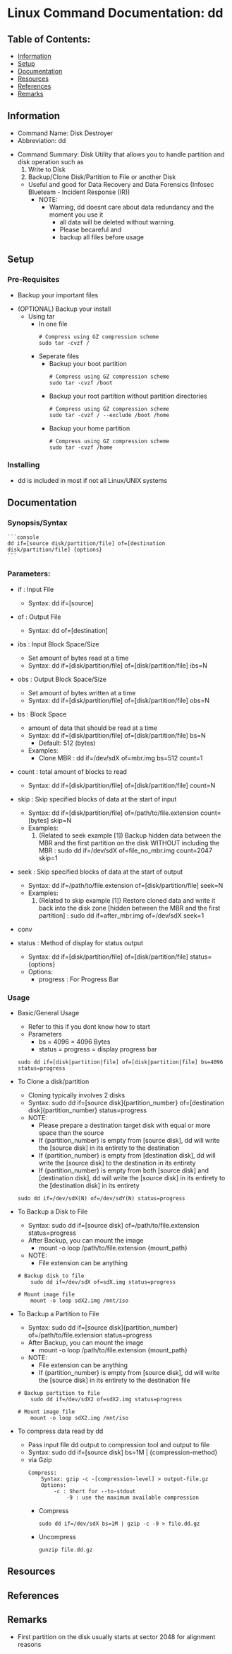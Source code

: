 # Linux Command Documentation: dd

## Table of Contents:
+ [Information](#information)
+ [Setup](#setup)
+ [Documentation](#documentation)
+ [Resources](#resources)
+ [References](#references)
+ [Remarks](#remarks)

## Information
+ Command Name: Disk Destroyer
+ Abbreviation: dd
- Command Summary: Disk Utility that allows you to handle partition and disk operation such as
	1. Write to Disk
	2. Backup/Clone Disk/Partition to File or another Disk
	- Useful and good for Data Recovery and Data Forensics (Infosec Blueteam - Incident Response (IR))
	    - NOTE:
            - Warning, dd doesnt care about data redundancy and the moment you use it
                + all data will be deleted without warning.
                + Please becareful and 
                + backup all files before usage

## Setup
### Pre-Requisites
+ Backup your important files
- (OPTIONAL) Backup your install 
    - Using tar
        - In one file
            ```console
            # Compress using GZ compression scheme
            sudo tar -cvzf /
            ```
        - Seperate files
            - Backup your boot partition
                ```console
                # Compress using GZ compression scheme
                sudo tar -cvzf /boot
                ```
            - Backup your root partition without partition directories
                ```console
                # Compress using GZ compression scheme
                sudo tar -cvzf / --exclude /boot /home
                ```
            - Backup your home partition
                ```console
                # Compress using GZ compression scheme
                sudo tar -cvzf /home
                ```

### Installing
- dd is included in most if not all Linux/UNIX systems
                
## Documentation
### Synopsis/Syntax
    ```console
    dd if=[source disk/partition/file] of=[destination disk/partition/file] {options}
    ```
    
### Parameters: 
- if : Input File
	+ Syntax: dd if=[source]

- of : Output File
	+ Syntax: dd of=[destination]

- ibs : Input Block Space/Size
	- Set amount of bytes read at a time
	+ Syntax: dd if=[disk/partition/file] of=[disk/partition/file] ibs=N

- obs : Output Block Space/Size
	- Set amount of bytes written at a time
	+ Syntax: dd if=[disk/partition/file] of=[disk/partition/file] obs=N

- bs : Block Space
	- amount of data that should be read at a time
	- Syntax: dd if=[disk/partition/file] of=[disk/partition/file] bs=N
	    + Default: 512 (bytes)
	- Examples:
		+ Clone MBR : dd if=/dev/sdX of=mbr.img bs=512 count=1

- count : total amount of blocks to read
	+ Syntax: dd if=[disk/partition/file] of=[disk/partition/file] count=N

- skip : Skip specified blocks of data at the start of input
	+ Syntax: dd if=[disk/partition/file] of=/path/to/file.extension count=[bytes] skip=N
	- Examples:
		1. (Related to seek example [1]) Backup hidden data between the MBR and the first partition on the disk WITHOUT including the MBR : sudo dd if=/dev/sdX of=file_no_mbr.img count=2047 skip=1

- seek : Skip specified blocks of data at the start of output
	+ Syntax: dd if=/path/to/file.extension of=[disk/partition/file] seek=N
	- Examples:
		1. (Related to skip example [1]) Restore cloned data and write it back into the disk zone [hidden between the MBR and the first partition] : sudo dd if=after_mbr.img of=/dev/sdX seek=1

- conv

- status : Method of display for status output
	+ Syntax: dd if=[disk/partition/file] of=[disk/partition/file] status={options}
	- Options:
		+ progress : For Progress Bar
    
### Usage
- Basic/General Usage
    + Refer to this if you dont know how to start
    - Parameters
        + bs = 4096 = 4096 Bytes
        + status = progress = display progress bar
    ```console
    sudo dd if=[disk|partition|file] of=[disk|partition|file] bs=4096 status=progress
    ```

- To Clone a disk/partition
	+ Cloning typically involves 2 disks
	+ Syntax: sudo dd if=[source disk]{partition_number} of=[destination disk]{partition_number} status=progress
	- NOTE:
		- Please prepare a destination target disk with equal or more space than the source
		- If {partition_number} is empty from [source disk], dd will write the [source disk] in its entirety to the destination
		- If {partition_number} is empty from [destination disk], dd will write the [source disk] to the destination in its entirety
		- If {partition_number} is empty from both [source disk] and [destination disk], dd will write the [source disk] in its entirety to the [destination disk] in its entirety
    ```console
	sudo dd if=/dev/sdX(N) of=/dev/sdY(N) status=progress
    ```

- To Backup a Disk to File
	+ Syntax: sudo dd if=[source disk] of=/path/to/file.extension status=progress
	- After Backup, you can mount the image
		+ mount -o loop /path/to/file.extension {mount_path}
	- NOTE:
		+ File extension can be anything
	```console
	# Backup disk to file
		sudo dd if=/dev/sdX of=sdX.img status=progress

	# Mount image file
		mount -o loop sdX2.img /mnt/iso
    ```

- To Backup a Partition to File
	- Syntax: sudo dd if=[source disk]{partition_number} of=/path/to/file.extension status=progress
	- After Backup, you can mount the image
		+ mount -o loop /path/to/file.extension {mount_path}
	- NOTE:
		+ File extension can be anything
		+ If {partition_number} is empty from [source disk], dd will write the [source disk] in its entirety to the destination file
	```console
	# Backup partition to file
		sudo dd if=/dev/sdX2 of=sdX2.img status=progress

	# Mount image file
		mount -o loop sdX2.img /mnt/iso
    ```

- To compress data read by dd
	+ Pass input file dd output to compression tool and output to file
	+ Syntax: sudo dd if=[source disk] bs=1M | {compression-method}
	- via Gzip
		```
		Compress:
			Syntax: gzip -c -[compression-level] > output-file.gz
			Options:
				-c : Short for --to-stdout
					-9 : use the maximum available compression
		```
		- Compress
            ```console
			sudo dd if=/dev/sdX bs=1M | gzip -c -9 > file.dd.gz
            ```
		- Uncompress
            ```console
			gunzip file.dd.gz
            ```
	
## Resources

## References
    
## Remarks
- First partition on the disk usually starts at sector 2048 for alignment reasons

